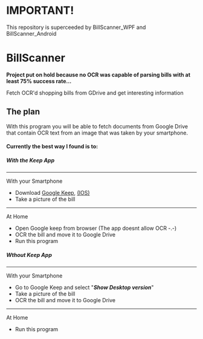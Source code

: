 # IMPORTANT!
This repository is superceeded by BillScanner_WPF and BillScanner_Android

# BillScanner
**Project put on hold because no OCR was capable of parsing bills with at least 75% success rate...**


Fetch OCR'd shopping bills from GDrive and get interesting information

## The plan

With this program you will be able to fetch documents from Google Drive that contain OCR text from an image that was taken by your smartphone.

#### Currently the best way I found is to:
##### With the Keep App
---
With your Smartphone
* Download [Google Keep](https://play.google.com/store/apps/details?id=com.google.android.keep&hl=en), [(IOS)](https://itunes.apple.com/us/app/google-keep/id1029207872?mt=8)
* Take a picture of the bill
---
At Home
* Open Google keep from browser (The app doesnt allow OCR -.-)
* OCR the bill and move it to Google Drive
* Run this program

##### Wthout Keep App
---
With your Smartphone
* Go to Google Keep and select "**_Show Desktop version_**"
* Take a picture of the bill
* OCR the bill and move it to Google Drive
---
At Home
* Run this program
